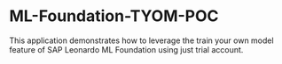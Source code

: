 # ML-Foundation-TYOM-POC
This application demonstrates how to leverage the train your own model feature of SAP Leonardo ML Foundation using just trial account.